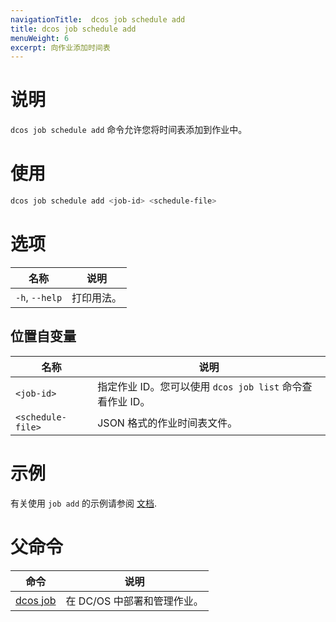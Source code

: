 ```yaml
---
navigationTitle:  dcos job schedule add
title: dcos job schedule add
menuWeight: 6
excerpt: 向作业添加时间表
---
```



# 说明
`dcos job schedule add` 命令允许您将时间表添加到作业中。

# 使用

```bash
dcos job schedule add <job-id> <schedule-file>
```

# 选项

| 名称 | 说明 |
|---------|-------------|
|`-h`, `--help` | 打印用法。 |

## 位置自变量

| 名称 | 说明 |
|---------|-------------|
| `<job-id>`   | 指定作业 ID。您可以使用 `dcos job list` 命令查看作业 ID。 |
| `<schedule-file>`   | JSON 格式的作业时间表文件。|


# 示例

有关使用 `job add` 的示例请参阅 [文档](/mesosphere/dcos/cn/1.13/deploying-jobs/examples/#create-job-schedule).

# 父命令

| 命令 | 说明 |
|---------|-------------|
| [dcos job](/mesosphere/dcos/cn/1.13/cli/command-reference/dcos-job/) |  在 DC/OS 中部署和管理作业。 |
